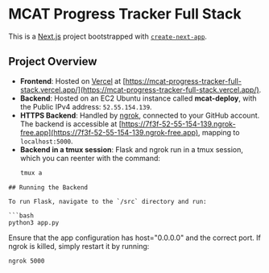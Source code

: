 # MCAT Progress Tracker Full Stack

This is a [Next.js](https://nextjs.org) project bootstrapped with [`create-next-app`](https://nextjs.org/docs/app/api-reference/cli/create-next-app).

## Project Overview

- **Frontend**: Hosted on [Vercel](https://vercel.com) at [https://mcat-progress-tracker-full-stack.vercel.app/](https://mcat-progress-tracker-full-stack.vercel.app/).
- **Backend**: Hosted on an EC2 Ubuntu instance called **mcat-deploy**, with the Public IPv4 address: `52.55.154.139`.
- **HTTPS Backend**: Handled by [ngrok](https://ngrok.com), connected to your GitHub account. The backend is accessible at [https://7f3f-52-55-154-139.ngrok-free.app](https://7f3f-52-55-154-139.ngrok-free.app), mapping to `localhost:5000`.
- **Backend in a tmux session**: Flask and ngrok run in a tmux session, which you can reenter with the command:
  ```bash
  tmux a
```
## Running the Backend

To run Flask, navigate to the `/src` directory and run:

```bash
python3 app.py
```

Ensure that the app configuration has host="0.0.0.0" and the correct port. If ngrok is killed, simply restart it by running:
```bash
ngrok 5000
```